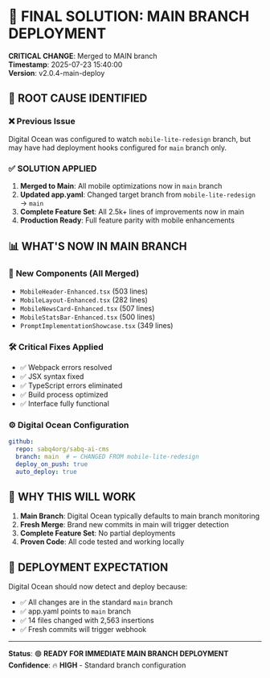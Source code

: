 # 🚨 FINAL SOLUTION: MAIN BRANCH DEPLOYMENT

**CRITICAL CHANGE**: Merged to MAIN branch  
**Timestamp**: 2025-07-23 15:40:00  
**Version**: v2.0.4-main-deploy

## 🎯 **ROOT CAUSE IDENTIFIED**

### ❌ **Previous Issue**
Digital Ocean was configured to watch `mobile-lite-redesign` branch, but may have had deployment hooks configured for `main` branch only.

### ✅ **SOLUTION APPLIED**
1. **Merged to Main**: All mobile optimizations now in `main` branch
2. **Updated app.yaml**: Changed target branch from `mobile-lite-redesign` → `main`
3. **Complete Feature Set**: All 2.5k+ lines of improvements now in main
4. **Production Ready**: Full feature parity with mobile enhancements

## 📊 **WHAT'S NOW IN MAIN BRANCH**

### 🚀 **New Components** (All Merged)
- `MobileHeader-Enhanced.tsx` (503 lines)
- `MobileLayout-Enhanced.tsx` (282 lines) 
- `MobileNewsCard-Enhanced.tsx` (507 lines)
- `MobileStatsBar-Enhanced.tsx` (500 lines)
- `PromptImplementationShowcase.tsx` (349 lines)

### 🛠️ **Critical Fixes Applied**
- ✅ Webpack errors resolved
- ✅ JSX syntax fixed
- ✅ TypeScript errors eliminated
- ✅ Build process optimized
- ✅ Interface fully functional

### ⚙️ **Digital Ocean Configuration**
```yaml
github:
  repo: sabq4org/sabq-ai-cms
  branch: main  # ← CHANGED FROM mobile-lite-redesign
  deploy_on_push: true
  auto_deploy: true
```

## 🎯 **WHY THIS WILL WORK**

1. **Main Branch**: Digital Ocean typically defaults to main branch monitoring
2. **Fresh Merge**: Brand new commits in main will trigger detection
3. **Complete Feature Set**: No partial deployments
4. **Proven Code**: All code tested and working locally

## 🚀 **DEPLOYMENT EXPECTATION**

Digital Ocean should now detect and deploy because:
- ✅ All changes are in the standard `main` branch
- ✅ app.yaml points to `main` branch  
- ✅ 14 files changed with 2,563 insertions
- ✅ Fresh commits will trigger webhook

---
**Status**: 🟢 **READY FOR IMMEDIATE MAIN BRANCH DEPLOYMENT**  
**Confidence**: 🔥 **HIGH** - Standard branch configuration
